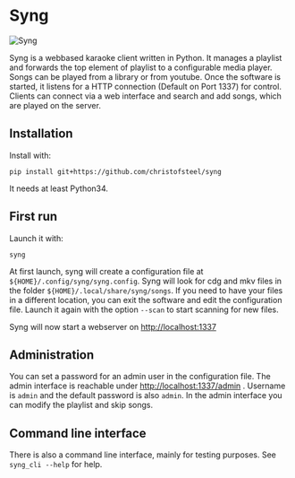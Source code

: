 Syng
====

![Syng](https://raw.githubusercontent.com/christofsteel/syng/master/syng.png)

Syng is a webbased karaoke client written in Python. It manages a
playlist and forwards the top element of playlist to a configurable
media player. Songs can be played from a library or from youtube. Once
the software is started, it listens for a HTTP connection (Default on
Port 1337) for control. Clients can connect via a web interface and
search and add songs, which are played on the server.

Installation
------------

Install with:

    pip install git+https://github.com/christofsteel/syng

It needs at least Python34.

First run
---------

Launch it with:

    syng

At first launch, syng will create a configuration file at
`${HOME}/.config/syng/syng.config`. Syng will look for cdg and mkv files
in the folder `${HOME}/.local/share/syng/songs`. If you need to have
your files in a different location, you can exit the software and edit
the configuration file. Launch it again with the option `--scan` to
start scanning for new files.

Syng will now start a webserver on <http://localhost:1337>

Administration
--------------

You can set a password for an admin user in the configuration file. The
admin interface is reachable under <http://localhost:1337/admin> .
Username is `admin` and the default password is also `admin`. In the
admin interface you can modify the playlist and skip songs.

Command line interface
----------------------

There is also a command line interface, mainly for testing purposes. See
`syng_cli --help` for help.
